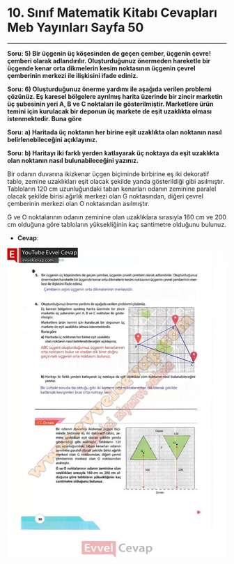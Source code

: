 # 10. Sınıf Matematik Kitabı Cevapları Meb Yayınları Sayfa 50

---

**Soru: 5) Bir üçgenin üç köşesinden de geçen çember, üçgenin çevre! çemberi olarak adlandırılır. Oluşturduğunuz önermeden hareketle bir üçgende kenar orta dikmelerin kesim noktasının üçgenin çevrel çemberinin merkezi ile ilişkisini ifade ediniz.**

**Soru: 6) Oluşturduğunuz önerme yardımı ile aşağıda verilen problemi çözünüz. Eş karesel bölgelere ayrılmış harita üzerinde bir zincir marketin üç şubesinin yeri A, B ve C noktaları ile gösterilmiştir. Marketlere ürün temini için kurulacak bir deponun üç markete de eşit uzaklıkta olması istenmektedir. Buna göre**

**Soru: a) Haritada üç noktanın her birine eşit uzaklıkta olan noktanın nasıl belirlenebileceğini açıklayınız.**

**Soru: b) Haritayı iki farklı yerden katlayarak üç noktaya da eşit uzaklıkta olan noktanın nasıl bulunabileceğini yazınız.**

Bir odanın duvarına ikizkenar üçgen biçiminde birbirine eş iki dekoratif tablo, zemine uzaklıkları eşit olacak şekilde yanda gösterildiği gibi asılmıştır. Tabloların 120 cm uzunluğundaki taban kenarları odanın zeminine paralel olacak şekilde birisi ağırlık merkezi olan G noktasından, diğeri çevrel çemberinin merkezi olan O noktasından asılmıştır.

 G ve O noktalarının odanın zeminine olan uzaklıklara sırasıyla 160 cm ve 200 cm olduğuna göre tabloların yüksekliğinin kaç santimetre olduğunu bulunuz.

-   **Cevap**:

![Image 1](./image_1.webp)
